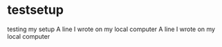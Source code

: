 # testsetup
testing my setup
A line I wrote on my local computer
A line I wrote on my local computer
